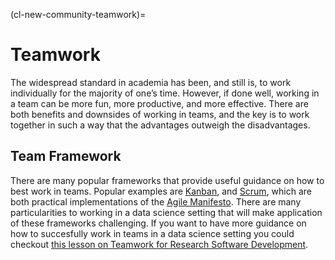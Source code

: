 (cl-new-community-teamwork)=
# Teamwork
The widespread standard in academia has been, and still is, to work individually for the majority of one’s time.
However, if done well, working in a team can be more fun, more productive, and more effective.
There are both benefits and downsides of working in teams, and the key is to work together in such a way that the advantages outweigh the disadvantages.


## Team Framework

There are many popular frameworks that provide useful guidance on how to best work in teams.
Popular examples are [Kanban](https://www.atlassian.com/agile/kanban), and [Scrum](https://www.scrum.org/),
which are both practical implementations of the [Agile Manifesto](https://agilemanifesto.org/).
There are many particularities to working in a data science setting that will make application of these frameworks challenging.
If you want to have more guidance on how to succesfully work in teams in a data science setting you could checkout 
[this lesson on Teamwork for Research Software Development](https://nlesc.github.io/teamwork-for-research-software-development/).
